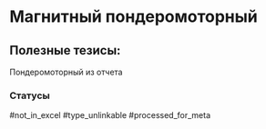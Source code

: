 # Магнитный пондеромоторный 

## Полезные тезисы:

Пондеромоторный из отчета

### Статусы
#not_in_excel 
#type_unlinkable 
#processed_for_meta